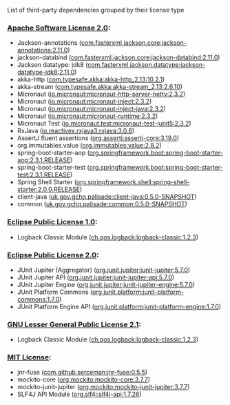 List of third-party dependencies grouped by their license type

### [Apache Software License 2.0](./licenses/apache_software_license_2.0.txt):
* Jackson-annotations ([com.fasterxml.jackson.core:jackson-annotations:2.11.0](http://github.com/FasterXML/jackson))
* jackson-databind ([com.fasterxml.jackson.core:jackson-databind:2.11.0](http://github.com/FasterXML/jackson))
* Jackson datatype: jdk8 ([com.fasterxml.jackson.datatype:jackson-datatype-jdk8:2.11.0](https://github.com/FasterXML/jackson-modules-java8/jackson-datatype-jdk8))
* akka-http ([com.typesafe.akka:akka-http_2.13:10.2.1](https://akka.io))
* akka-stream ([com.typesafe.akka:akka-stream_2.13:2.6.10](https://akka.io/))
* Micronaut ([io.micronaut:micronaut-http-server-netty:2.3.2](http://micronaut.io))
* Micronaut ([io.micronaut:micronaut-inject:2.3.2](http://micronaut.io))
* Micronaut ([io.micronaut:micronaut-inject-java:2.3.2](http://micronaut.io))
* Micronaut ([io.micronaut:micronaut-runtime:2.3.2](http://micronaut.io))
* Micronaut Test ([io.micronaut.test:micronaut-test-junit5:2.3.2](http://micronaut.io))
* RxJava ([io.reactivex.rxjava3:rxjava:3.0.8](https://github.com/ReactiveX/RxJava))
* AssertJ fluent assertions ([org.assertj:assertj-core:3.19.0](https://assertj.github.io/doc/assertj-core/))
* org.immutables.value ([org.immutables:value:2.8.2](http://immutables.org/value))
* spring-boot-starter-aop ([org.springframework.boot:spring-boot-starter-aop:2.3.1.RELEASE](https://spring.io/projects/spring-boot))
* spring-boot-starter-test ([org.springframework.boot:spring-boot-starter-test:2.3.1.RELEASE](https://spring.io/projects/spring-boot))
* Spring Shell Starter ([org.springframework.shell:spring-shell-starter:2.0.0.RELEASE](http://projects.spring.io/spring-boot/spring-shell-parent/spring-shell-starter/))
* client-java ([uk.gov.gchq.palisade:client-java:0.5.0-SNAPSHOT](https://github.com/gchq/Palisade-clients/tree/develop/client-java))
* common ([uk.gov.gchq.palisade:common:0.5.0-SNAPSHOT](https://github.com/gchq/Palisade-common))

### [Eclipse Public License 1.0](./licenses/eclipse_public_license_1.0.html):
* Logback Classic Module ([ch.qos.logback:logback-classic:1.2.3](http://logback.qos.ch/logback-classic))

### [Eclipse Public License 2.0](./licenses/eclipse_public_license_2.0.html):
* JUnit Jupiter (Aggregator) ([org.junit.jupiter:junit-jupiter:5.7.0](https://junit.org/junit5/))
* JUnit Jupiter API ([org.junit.jupiter:junit-jupiter-api:5.7.0](https://junit.org/junit5/))
* JUnit Jupiter Engine ([org.junit.jupiter:junit-jupiter-engine:5.7.0](https://junit.org/junit5/))
* JUnit Platform Commons ([org.junit.platform:junit-platform-commons:1.7.0](https://junit.org/junit5/))
* JUnit Platform Engine API ([org.junit.platform:junit-platform-engine:1.7.0](https://junit.org/junit5/))

### [GNU Lesser General Public License 2.1](./licenses/gnu_lgpl_2.1.html):
* Logback Classic Module ([ch.qos.logback:logback-classic:1.2.3](http://logback.qos.ch/logback-classic))

### [MIT License](./licenses/mit_license.txt):
* jnr-fuse ([com.github.serceman:jnr-fuse:0.5.5](https://github.com/SerCeMan/jnr-fuse))
* mockito-core ([org.mockito:mockito-core:3.7.7](https://github.com/mockito/mockito))
* mockito-junit-jupiter ([org.mockito:mockito-junit-jupiter:3.7.7](https://github.com/mockito/mockito))
* SLF4J API Module ([org.slf4j:slf4j-api:1.7.26](http://www.slf4j.org))
